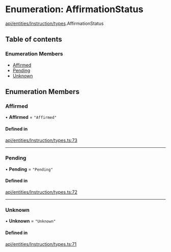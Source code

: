 # Enumeration: AffirmationStatus

[api/entities/Instruction/types](../wiki/api.entities.Instruction.types).AffirmationStatus

## Table of contents

### Enumeration Members

- [Affirmed](../wiki/api.entities.Instruction.types.AffirmationStatus#affirmed)
- [Pending](../wiki/api.entities.Instruction.types.AffirmationStatus#pending)
- [Unknown](../wiki/api.entities.Instruction.types.AffirmationStatus#unknown)

## Enumeration Members

### Affirmed

• **Affirmed** = ``"Affirmed"``

#### Defined in

[api/entities/Instruction/types.ts:73](https://github.com/PolymeshAssociation/polymesh-sdk/blob/079537ad/src/api/entities/Instruction/types.ts#L73)

___

### Pending

• **Pending** = ``"Pending"``

#### Defined in

[api/entities/Instruction/types.ts:72](https://github.com/PolymeshAssociation/polymesh-sdk/blob/079537ad/src/api/entities/Instruction/types.ts#L72)

___

### Unknown

• **Unknown** = ``"Unknown"``

#### Defined in

[api/entities/Instruction/types.ts:71](https://github.com/PolymeshAssociation/polymesh-sdk/blob/079537ad/src/api/entities/Instruction/types.ts#L71)

